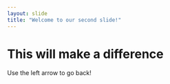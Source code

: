 ```yaml
---
layout: slide
title: "Welcome to our second slide!"
---
```

<h1>This will make a difference</h1>
Use the left arrow to go back!
